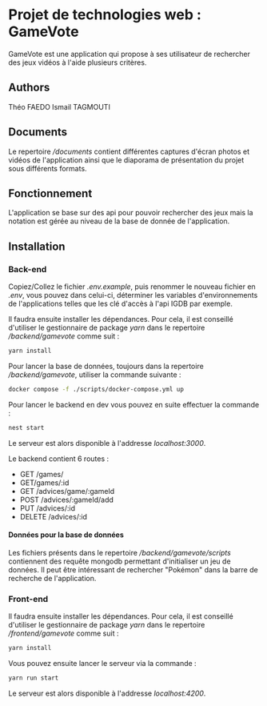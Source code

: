 # Projet de technologies web : GameVote

GameVote est une application qui propose à ses utilisateur de rechercher des jeux vidéos à l'aide plusieurs critères.

## Authors

Théo FAEDO
Ismail TAGMOUTI

## Documents

Le repertoire */documents* contient différentes captures d'écran photos et vidéos de l'application ainsi que le diaporama de présentation du projet sous différents formats.

## Fonctionnement

L'application se base sur des api pour pouvoir rechercher des jeux mais la notation est gérée au niveau de la base de donnée de l'application.

## Installation

### Back-end 

Copiez/Collez le fichier *.env.example*, puis renommer le nouveau fichier en *.env*, vous pouvez dans celui-ci, déterminer les variables d'environnements de l'applications telles que les clé d'accès à l'api IGDB par exemple.

Il faudra ensuite installer les dépendances. Pour cela, il est conseillé d'utiliser le gestionnaire de package *yarn* dans le repertoire */backend/gamevote* comme suit :

```bash
yarn install
```

Pour lancer la base de données, toujours dans la repertoire */backend/gamevote*, utiliser la commande suivante :

```bash
docker compose -f ./scripts/docker-compose.yml up
```

Pour lancer le backend en dev vous pouvez en suite effectuer la commande :

```bash
nest start
```

Le serveur est alors disponible à l'addresse *localhost:3000*.

Le backend contient 6 routes :

- GET /games/
- GET/games/:id
- GET /advices/game/:gameId
- POST /advices/:gameId/add
- PUT /advices/:id
- DELETE /advices/:id

#### Données pour la base de données

Les fichiers présents dans le repertoire */backend/gamevote/scripts* contiennent des requête mongodb permettant d'initialiser un jeu de données. Il peut être intéressant de rechercher "Pokémon" dans la barre de recherche de l'application.

### Front-end

Il faudra ensuite installer les dépendances. Pour cela, il est conseillé d'utiliser le gestionnaire de package *yarn* dans le repertoire */frontend/gamevote* comme suit :

```bash
yarn install
```

Vous pouvez ensuite lancer le serveur via la commande :

```bash
yarn run start
```

Le serveur est alors disponible à l'addresse *localhost:4200*.



